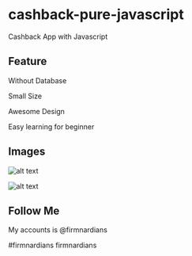 # cashback-pure-javascript
Cashback App with Javascript

## Feature
Without Database

Small Size

Awesome Design

Easy learning for beginner


## Images
![alt text](https://raw.githubusercontent.com/firmnardians/cashback-pure-javascript/master/screenshot/1.png)


![alt text](https://raw.githubusercontent.com/firmnardians/cashback-pure-javascript/master/screenshot/2.png)

## Follow Me
My accounts is @firmnardians


#firmnardians
firmnardians
